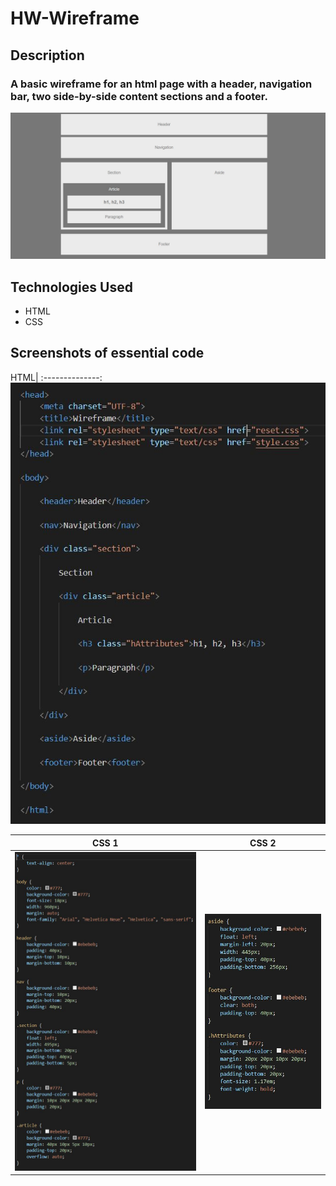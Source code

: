 # HW-Wireframe

## Description
### A basic wireframe for an html page with a header, navigation bar, two side-by-side content sections and a footer.

![alt Wireframe](https://github.com/mxweidmer/HW-Wireframe/blob/master/images/wireframe.JPG)

## Technologies Used
* HTML
* CSS

## Screenshots of essential code
HTML|
:--------------:
![alt HTML](https://github.com/mxweidmer/HW-Wireframe/blob/master/images/html-code.JPG)

CSS 1             |  CSS 2
:-------------------------:|:-------------------------:
![alt CSS 1](https://github.com/mxweidmer/HW-Wireframe/blob/master/images/css-1.JPG) |![alt CSS 2](https://github.com/mxweidmer/HW-Wireframe/blob/master/images/css-2.JPG)

